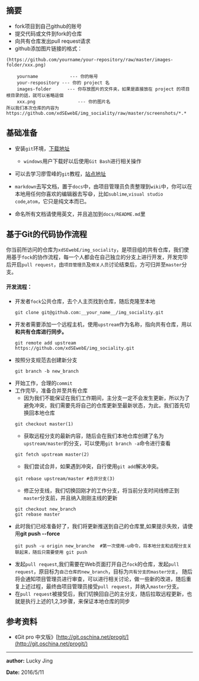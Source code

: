 ## 摘要
- fork项目到自己github的账号
- 提交代码或文件到fork的仓库
- 向共有仓库发出pull request请求
- github添加图片链接的格式：
```
(https://github.com/yourname/your-repository/raw/master/images-folder/xxx.png)

	yourname            --- 你的帐号
	your-respository --- 你的 project 名
	images-folder      --- 你存放图片的文件夹，如果是直接放在 project 的项目根目录的話，就可以省略這個
	xxx.png                --- 你的图片名
所以我们本次仓库的内容为https://github.com/xdSEwebE/img_sociality/raw/master/screenshots/*.*
```
## 基础准备

- 安装`git`环境，[下载地址](https://git-scm.com/download/)
    - `windows`用户下载好以后使用`Git Bash`进行相关操作
- 可以去学习廖雪峰的`git`教程，[站点地址](http://www.liaoxuefeng.com/wiki/0013739516305929606dd18361248578c67b8067c8c017b000/)
- `markdown`去写文档，置于`docs`中，由项目管理员负责整理到`wiki`中，你可以在本地用任何你喜欢的编辑器去写😄，比如`sublime`,`visual studio code`,`atom`，它只是纯文本而已。

- 命名所有文档请使用英文，并且追加到`docs/README.md`里

## 基于Git的代码协作流程

你当前所访问的仓库为`xdSEwebE/img_sociality`，是项目组的共有仓库，我们使用基于`fock`的协作流程，每一个人都会在自己独立的分支上进行开发，开发完毕后开启`pull request`，由`项目管理员`及`相关人员`讨论结束后，方可归并至`master`分支。

#### 开发流程：
- 开发者`fock`公共仓库，去个人主页找到仓库，随后克隆至本地
    ```
    git clone git@github.com:__your_name__/img_sociality.git
    ```
- 开发者需要添加一个远程主机，使用`upstream`作为名称，指向共有仓库，用以**和共有仓库进行同步。**
    ```
    git remote add upstream https://github.com/xdSEwebE/img_sociality.git
    ```
- 按照分支规范去创建新分支
    ```
    git branch -b new_branch
    ```
- 开始工作，合理的`commit`
- 工作完毕，准备合并至共有仓库
    - 因为我们不能保证在我们工作期间，主分支一定不会发生更新，所以为了避免冲突，我们需要先将自己的仓库更新至最新状态，为此，我们首先切换回本地仓库
    ```
    git checkout master(1)
    ```
    - 获取远程分支的最新内容，随后会在我们本地仓库创建了名为`upstream/master`的分支，可以使用`git branch -a`命令进行查看
    ```
    git fetch upstream master(2)
    ```
    - 我们尝试合并，如果遇到冲突，自行使用`git add`解决冲突。
    ```
    git rebase upstream/master #合并分支(3)
    ```
    - 修正分支线，我们切换回刚才的工作分支，将当前分支时间线修正到`master`分支前，并且纳入刚刚主线的更新
    ```
    git checkout new_branch
    git rebase master
    ```
- 此时我们已经准备好了，我们将更新推送到自己的仓库里,如果提示失败，请使用**git push --force**
	```
    git push -u origin new_branche  #第一次使用-u命令，将本地分支和远程分支关联起来，随后只需要使用 git push
    ```
- 发起`pull request`,我们需要在Web页面打开自己`fock`的仓库，发起`pull request`，原目标为`自己仓库的new_branch`，目标为`共有分支的master分支`，
随后将会通知项目管理员进行审查，可以进行相关讨论，做一些新的改进，随后重复上述过程，最终由项目管理员接受`pull request`，并纳入`master`分支。
- 在`pull request`被接受后，我们切换回自己的主分支，随后拉取远程更新，也就是执行上述的1,2,3步骤，来保证本地仓库的同步
## 参考资料

- 《Git pro 中文版》[http://git.oschina.net/progit/](http://git.oschina.net/progit/)

---

**author:** Lucky Jing
 
**Date:** 2016/5/11 
